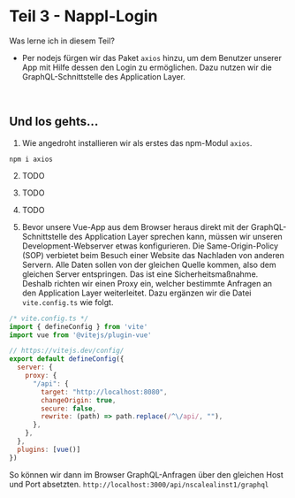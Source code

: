 # Teil 3 - Nappl-Login 

Was lerne ich in diesem Teil? 
* Per nodejs fürgen wir das Paket `axios` hinzu, um dem Benutzer unserer App mit Hilfe dessen den Login zu ermöglichen. Dazu nutzen wir die GraphQL-Schnittstelle des Application Layer.

<br/>

## Und los gehts...
1. Wie angedroht installieren wir als erstes das npm-Modul `axios`.
```
npm i axios
```

2. TODO

3. TODO

4. TODO

5. Bevor unsere Vue-App aus dem Browser heraus direkt mit der GraphQL-Schnittstelle des Application Layer sprechen kann, müssen wir unseren Development-Webserver etwas konfigurieren. Die Same-Origin-Policy (SOP) verbietet beim Besuch einer Website das Nachladen von anderen Servern. Alle Daten sollen von der gleichen Quelle kommen, also dem gleichen Server entspringen. Das ist eine Sicherheitsmaßnahme. 
Deshalb richten wir einen Proxy ein, welcher bestimmte Anfragen an den Application Layer weiterleitet. Dazu ergänzen wir die Datei `vite.config.ts` wie folgt.
```javascript
/* vite.config.ts */ 
import { defineConfig } from 'vite'
import vue from '@vitejs/plugin-vue'

// https://vitejs.dev/config/
export default defineConfig({
  server: {
    proxy: {
      "/api": {
        target: "http://localhost:8080",
        changeOrigin: true,
        secure: false,
        rewrite: (path) => path.replace(/^\/api/, ""),
      },
    },
  },
  plugins: [vue()]
})
```
So können wir dann im Browser GraphQL-Anfragen über den gleichen Host und Port absetzten. `http://localhost:3000/api/nscalealinst1/graphql`

